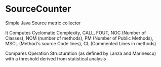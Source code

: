 # SourceCounter
Simple Java Source metric collector

It Computes Cyclomatic Complexity, CALL, FOUT, NOC (Number of Classes), 
NOM (number of methods), PM (Number of Public Methods), MSCL (Method's source Code lines), 
CL (Commented Lines in methods)

Compares Operation Structuration (as defined by Lanza and Marinescu) with a threshold derived from 
statistical analysis
